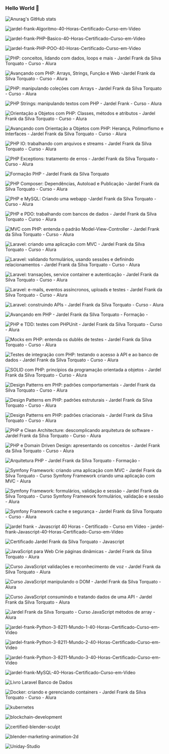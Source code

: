 ### Hello World 👋

![Anurag's GitHub stats](https://github-readme-stats.vercel.app/api?username=frankjardel&show_icons=true&theme=github_dark)

<!--
**frankjardel/frankjardel** is a ✨ _special_ ✨ repository because its `README.md` (this file) appears on your GitHub profile.

Here are some ideas to get you started:

- 🔭 I’m currently working on ...
- 🌱 I’m currently learning ...
- 👯 I’m looking to collaborate on ...
- 🤔 I’m looking for help with ...
- 💬 Ask me about ...
- 📫 How to reach me: ...
- 😄 Pronouns: ...
- ⚡ Fun fact: ...
-->

![jardel-frank-Algoritmo-40-Horas-Certificado-Curso-em-Video](https://user-images.githubusercontent.com/14333871/192124449-61f050fa-c699-43dc-b2a2-d5422b2a0427.jpg)

![jardel-frank-PHP-Basico-40-Horas-Certificado-Curso-em-Video](https://user-images.githubusercontent.com/14333871/192124510-5f4a126d-16eb-4764-891f-4b12530bf55d.jpg)

![jardel-frank-PHP-POO-40-Horas-Certificado-Curso-em-Video](https://user-images.githubusercontent.com/14333871/192124513-47d13b1a-1d29-42f8-b428-b002778fc6c1.jpg)

![PHP: conceitos, lidando com dados, loops e mais - Jardel Frank da Silva Torquato - Curso - Alura](https://user-images.githubusercontent.com/14333871/198165564-720bb72e-b164-4fff-befe-34a060853464.jpg)

![Avançando com PHP: Arrays, Strings, Função e Web -Jardel Frank da Silva Torquato - Curso - Alura](https://user-images.githubusercontent.com/14333871/198182309-5a401ee1-830a-4a18-ad42-87dbdd669ecd.jpg)

![PHP: manipulando coleções com Arrays - Jardel Frank da Silva Torquato - Curso - Alura](https://user-images.githubusercontent.com/14333871/198420747-5294dde7-525f-43a9-bd94-2f7972ac0555.jpg)

![PHP Strings: manipulando textos com PHP - Jardel Frank - Curso - Alura](https://user-images.githubusercontent.com/14333871/198725321-7ce581c6-e1e1-4091-b693-102c1fe76787.jpg)

![Orientação a Objetos com PHP: Classes, métodos e atributos - Jardel Frank da Silva Torquato - Curso - Alura](https://user-images.githubusercontent.com/14333871/198847453-105855ec-1afd-4eb0-b024-92261527b41c.jpg)

![Avançando com Orientação a Objetos com PHP: Herança, Polimorfismo e Interfaces - Jardel Frank da Silva Torquato - Curso - Alura](https://user-images.githubusercontent.com/14333871/198920707-0fb89889-a2d3-4b09-9f2d-29234d0809b7.jpg)

![PHP IO: trabalhando com arquivos e streams - Jardel Frank da Silva Torquato - Curso - Alura](https://user-images.githubusercontent.com/14333871/199349261-f6dcbb24-754d-4ed0-9451-2897665c05fb.jpg)

![PHP Exceptions: tratamento de erros - Jardel Frank da Silva Torquato - Curso - Alura](https://user-images.githubusercontent.com/14333871/199384033-4ab7a366-7ed5-43a8-af56-e96505fd1307.jpg)

![Formação PHP - Jardel Frank da Silva Torquato](https://user-images.githubusercontent.com/14333871/199384080-d5c55824-d96d-4a57-89f3-4d2d802fb10f.jpg)

![PHP Composer: Dependências, Autoload e Publicação -Jardel Frank da Silva Torquato - Curso - Alura](https://user-images.githubusercontent.com/14333871/199650448-7a4e6e90-dd23-4820-b166-474b92121f15.jpg)

![PHP e MySQL: Criando uma webapp -Jardel Frank da Silva Torquato - Curso - Alura](https://user-images.githubusercontent.com/14333871/200334664-65126e79-008b-4b4f-bd34-eceef106d16d.jpg)

![PHP e PDO: trabalhando com bancos de dados - Jardel Frank da Silva Torquato - Curso - Alura](https://user-images.githubusercontent.com/14333871/200334757-8ed0cb49-6378-4264-b401-9d0b0c05127e.jpg)

![MVC com PHP: entenda o padrão Model-View-Controller - Jardel Frank da Silva Torquato - Curso - Alura](https://user-images.githubusercontent.com/14333871/200963828-3d5cdf75-2dc4-4c32-b0e8-954c0b8b9b0e.jpg)

![Laravel: criando uma aplicação com MVC - Jardel Frank da Silva Torquato - Curso - Alura](https://user-images.githubusercontent.com/14333871/201234348-7de084c6-2071-4aec-b11e-73308e9b82c7.jpg)

![Laravel: validando formulários, usando sessões e definindo relacionamentos - Jardel Frank da Silva Torquato - Curso - Alura](https://user-images.githubusercontent.com/14333871/201399761-696a5f17-015c-48fa-a2ab-6449e2184568.jpg)

![Laravel: transações, service container e autenticação - Jardel Frank da Silva Torquato - Curso - Alura](https://user-images.githubusercontent.com/14333871/201481023-3cafef74-9b1d-448f-94a7-16feaec7c671.jpg)

![Laravel: e-mails, eventos assíncronos, uploads e testes - Jardel Frank da Silva Torquato - Curso - Alura](https://user-images.githubusercontent.com/14333871/201502379-25dcfbe9-21f8-4b92-9441-8e7477c37749.jpg)

![Laravel: construindo APIs - Jardel Frank da Silva Torquato - Curso - Alura](https://user-images.githubusercontent.com/14333871/201546495-c03f8719-e1b0-4749-ad3e-dae0ecd54560.jpg)

![Avançando em PHP - Jardel Frank da Silva Torquato - Formação -](https://user-images.githubusercontent.com/14333871/201546500-5c39f16c-ba5e-443c-abc0-ff7b70bb1dc9.jpg)

![PHP e TDD: testes com PHPUnit - Jardel Frank da Silva Torquato - Curso - Alura](https://user-images.githubusercontent.com/14333871/202286149-ade543a2-549a-47e3-9f94-06a6ceaebc81.jpg)

![Mocks em PHP: entenda os dublês de testes - Jardel Frank da Silva Torquato - Curso - Alura](https://user-images.githubusercontent.com/14333871/202729698-0a80538f-0029-4de0-bc83-3122c04beae9.jpg)

![Testes de integração com PHP: testando o acesso à API e ao banco de dados - Jardel Frank da Silva Torquato - Curso - Alura](https://user-images.githubusercontent.com/14333871/205447328-01d780fe-8cb4-46ee-99ea-eb8980f32d32.jpg)

![SOLID com PHP: princípios da programação orientada a objetos - Jardel Frank da Silva Torquato - Curso - Alura](https://user-images.githubusercontent.com/14333871/206298584-c7eb9962-94e5-4c0a-bc35-f01431f9e448.jpg)

![Design Patterns em PHP: padrões comportamentais - Jardel Frank da Silva Torquato - Curso - Alura](https://user-images.githubusercontent.com/14333871/207342201-f370bcf9-17f4-4f32-a1e2-a676d0a7adb8.jpg)

![Design Patterns em PHP: padrões estruturais - Jardel Frank da Silva Torquato - Curso - Alura](https://user-images.githubusercontent.com/14333871/207999429-5fa6f80d-0f79-458b-923d-d83604004739.jpg)

![Design Patterns em PHP: padrões criacionais - Jardel Frank da Silva Torquato - Curso - Alura](https://user-images.githubusercontent.com/14333871/208220475-43b4356b-3563-4abe-a7f1-bec83e85cea2.jpg)

![PHP e Clean Architecture: descomplicando arquitetura de software - Jardel Frank da Silva Torquato - Curso - Alura](https://user-images.githubusercontent.com/14333871/208271290-6d22de42-05a8-451e-8bc7-1d0a4751b5b3.jpg)

![PHP e Domain Driven Design: apresentando os conceitos - Jardel Frank da Silva Torquato - Curso - Alura](https://user-images.githubusercontent.com/14333871/208559380-619b9cc5-b3da-4ea7-9fc1-7d001a725f48.jpg)

![Arquitetura PHP - Jardel Frank da Silva Torquato - Formação -](https://user-images.githubusercontent.com/14333871/208562411-400f9dac-6d6b-443f-97fd-78859b970c05.jpg)

![Symfony Framework: criando uma aplicação com MVC - Jardel Frank da Silva Torquato - Curso Symfony Framework criando uma aplicação com MVC - Alura](https://user-images.githubusercontent.com/14333871/209208946-185f5bcf-dece-481f-9e5b-ddc0affc30f6.jpg)

![Symfony Framework: formulários, validação e sessão - Jardel Frank da Silva Torquato - Curso Symfony Framework formulários, validação e sessão - Alura](https://user-images.githubusercontent.com/14333871/209414591-5048aca5-2457-47e1-bda5-a8b2ea1f5c8f.jpg)

![Symfony Framework cache e segurança - Jardel Frank da Silva Torquato - Curso  - Alura](https://user-images.githubusercontent.com/14333871/209493801-b5844bd0-d6e5-4b5e-830d-0243a8161e70.jpg)

![jardel frank - Javascript  40 Horas  - Certificado - Curso em Vídeo - jardel-frank-Javascript-40-Horas-Certificado-Curso-em-Video](https://user-images.githubusercontent.com/14333871/192124570-3324394c-214b-4a9d-bbe3-32883b8fef26.jpg)

![Certificado Jardel Frank da Silva Torquato - Javascript](https://user-images.githubusercontent.com/14333871/192124593-19fccab3-facb-4274-820c-6d3106679f02.jpg)

![JavaScript para Web Crie páginas dinâmicas - Jardel Frank da Silva Torquato - Alura](https://user-images.githubusercontent.com/14333871/210451098-f838f81b-2ba4-4177-8378-abda9e6287c2.jpg)

![Curso JavaScript validações e reconhecimento de voz - Jardel Frank da Silva Torquato - Alura](https://user-images.githubusercontent.com/14333871/210451100-f5e4edfd-038c-4aec-886c-91126fad6eb4.jpg)

![Curso JavaScript manipulando o DOM - Jardel Frank da Silva Torquato - Alura](https://user-images.githubusercontent.com/14333871/210451103-3d03fbb3-f3a7-485f-973c-9bf350dbc714.jpg)

![Curso JavaScript consumindo e tratando dados de uma API - Jardel Frank da Silva Torquato - Alura](https://user-images.githubusercontent.com/14333871/210632155-ae65bfbc-4052-4526-8147-430ddf7a03db.jpg)

![Jardel Frank da Silva Torquato - Curso JavaScript métodos de array - Alura](https://user-images.githubusercontent.com/14333871/210916787-814d34f6-9bdd-46a3-b1f2-d0a604f859d2.jpg)

![jardel-frank-Python-3-8211-Mundo-1-40-Horas-Certificado-Curso-em-Video](https://user-images.githubusercontent.com/14333871/195738865-4b17a6ae-606e-4335-a7d4-76450d726dd6.jpg)

![jardel-frank-Python-3-8211-Mundo-2-40-Horas-Certificado-Curso-em-Video](https://user-images.githubusercontent.com/14333871/195929548-da145407-2c3a-4e36-b4ed-5f76763d688b.jpg)

![jardel-frank-Python-3-8211-Mundo-3-40-Horas-Certificado-Curso-em-Video](https://user-images.githubusercontent.com/14333871/196297749-5c24458c-c2ac-4754-93b9-67d5a1524654.jpg)

![jardel-frank-MySQL-40-Horas-Certificado-Curso-em-Video](https://user-images.githubusercontent.com/14333871/193376919-ce177cca-2290-47f1-bb32-2b4299608b22.jpg)

![Livro Laravel Banco de Dados](https://user-images.githubusercontent.com/14333871/192124611-953b571b-7b7f-4a51-8635-05e2fbe5fde9.jpg)

![Docker: criando e gerenciando containers - Jardel Frank da Silva Torquato - Curso - Alura](https://user-images.githubusercontent.com/14333871/202877770-990f5ce7-e9ec-4ac5-b7ef-56706e66fc08.jpg)

![kubernetes](https://user-images.githubusercontent.com/14333871/192124620-58748fe1-3bd3-4810-8c2f-28bb6fa72d8a.jpg)

![blockchain-development](https://user-images.githubusercontent.com/14333871/192124640-dff4224c-1541-4f50-abd9-55ea19afe311.jpg)

![certified-blender-sculpt](https://user-images.githubusercontent.com/14333871/192124663-757a88c2-47b8-4d0a-8ed6-21ce79916628.jpg)

![blender-marketing-animation-2d](https://user-images.githubusercontent.com/14333871/192124688-a6833618-737d-4a5e-bc6a-43846aefc063.jpg)

![Uniday-Studio](https://user-images.githubusercontent.com/14333871/193377173-c0cef63f-fe75-4d48-aa63-85c97155fe7b.jpg)











